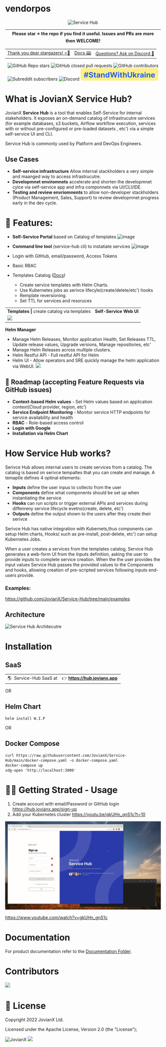# vendorpos

<div align=center>
         
![Service Hub](https://user-images.githubusercontent.com/2787296/214809231-da86cf75-82e8-4c7d-9e58-12e690d5282c.png)

| **Please star ⭐ the repo if you find it useful. Issues and PRs are more then WELCOME!** |
| --- |
         
<table><tbody><tr><td><a href="https://github.com/JovianX/service-hub/stargazers"> Thank you dear stargazers! ⭐🤩 </a></td><td> <a href="https://github.com/JovianX/Service-Hub//blob/main/documentation/">Docs 🕮 </a></td><td><a href="https://discord.gg/CmFvFJDXZv"> Questions? Ask on Discord 💬 </a></td></tr></tbody></table>

![GitHub Repo stars](https://img.shields.io/github/stars/JovianX/Service-Hub)
![GitHub closed pull requests](https://img.shields.io/github/issues-pr-closed/JovianX/Service-Hub)
![GitHub contributors](https://img.shields.io/github/contributors/JovianX/Service-Hub)
![Subreddit subscribers](https://img.shields.io/reddit/subreddit-subscribers/platform_engineering)
![Discord](https://img.shields.io/discord/1014893148599754894)
[![StandWithUkraine](https://raw.githubusercontent.com/vshymanskyy/StandWithUkraine/main/badges/StandWithUkraine.svg)](https://github.com/vshymanskyy/StandWithUkraine/blob/main/docs/README.md)
</div>

# What is JovianX Service Hub?
JovianX **Service Hub** is a tool that enables Self-Service for internal stakeholders. It exposes an on-demand catalog of infrastrucutre services (for example databases, s3 buckets, Airflow workflow execution, services with or without pre-configured or pre-loaded datasets , etc') via a simple self-service UI and CLI. 

Service Hub is commonly used by Platform and DevOps Engineers.


## Use Cases
- **Self-service infrastructure** Allow internal stackholders a very simple and maanged way to access infrastrucutre.  
- **Developmnet enviromnets**  accelerate and shorten the developmnet cylce via self-service app and infra componnets via  UI/CLI/IDE.
- **Testing and review envriomnents** to allow non-developer stackholders (Product Management, Sales, Support) to review developmnet progress early in the dev cycle. 

# 🦄 Features:

- **Self-Service Portal** based on Catalog of templates
![image](https://user-images.githubusercontent.com/2787296/216806826-c3491755-da9f-4b37-8b83-f1eefd1d230d.png)

- **Command line tool** (service-hub cli) to instatiate services
![image](https://user-images.githubusercontent.com/2787296/216807787-1c22810d-7a97-4feb-b632-b42aefb964c9.png)

- Login with GitHub, email/password, Access Tokens
- Basic RBAC
- Templates Catalog ([Docs](documentation/templates.md))
  - Create service templates with Helm Charts.
  - Use Kubernetes jobs as serivce lifecyle(create/delete/etc') hooks
  - Remplate reversioning.
  - Set TTL for services and resoruces
 
<table><tbody>
<tr align=center>
<td><b>Templates |</b> create catalog via templates </td><td><b>Self-Service Web UI</b></td>
</tr>
<tr><td colspan=2>
<img src="https://user-images.githubusercontent.com/2787296/198906162-5aaa83df-7a7b-4ec5-b1e0-3a6f455a010e.png">
</td></tr>
</tbody></table>

**Helm Manager**
- Manage Helm Releases, Monitor application Health, Set Releases TTL, Update release values, Upgrade versions, Manage repositories, etc'
- Manage Helm Releases across multiple clusters.
- Helm Restful API - Full restful API for Helm
- Helm UI - Allow operators and SRE quickly manage the helm application via WebUI.
![](https://user-images.githubusercontent.com/2787296/194758301-d50ad7a3-ea8d-4b56-91bf-01bf732c4fce.png)

## 🚀 Roadmap (accepting Feature Requests via GitHub issues)
- **Context-based Helm values** - Set Helm values based on application context(Cloud provider, region, etc')
- **Service Endpoint Monitoring** - Monitor service HTTP endpoints for service availability and health
- **RBAC** - Role-based access control
- **Login with Google**
- **Installation via Helm Chart**

# How Service Hub works?
Serivce Hub allows internal users to create services from a catalog. The catalog is based on serivce tempaltes that you can create and manage. 
A temaptle defines 4 optinal etlements: 
- **Inputs**  define the user inpus to collecto from the user
- **Components** define what components should be set up when instantiating the service
- **Hooks** can run scripts or trigger external APIs and services during diffenreny service lifecycle evetns(create, delete, etc')
- **Outputs** define the output shown to the users after they create their serivce 

Serivce Hub has native integration with Kubernets,thus components can setup Helm charts, Hooks( such as pre-install, post-delete, etc') can setup Kubernetes Jobs.

When a user creates a services from the templates catalog, Service Hub generates a web-form UI from the *Inputs* definition, asking the user to provide inputs to complete service creation. When the the user provides the input values Service Hub passes the provided values to the Components and hooks, allowing creation of pre-scripted services following inputs end-users provide. 

### Examples:
https://github.com/JovianX/Service-Hub/tree/main/examples


## Architecture
![Service Hub Architecutre](https://user-images.githubusercontent.com/2787296/215046290-a89d375f-ecf0-4ac6-9409-dabeb40f55ba.svg)

# Installation
## SaaS
<table><tbody><tr><td>🌎 &nbsp;Service-Hub SaaS at &nbsp; &nbsp;👉 <a href="https://hub.jovianx.app/"><strong>https://hub.jovianx.app</strong></a>&nbsp;</td></tr></tbody></table>

OR
## Helm Chart
```
helm install W.I.P
```

OR
## Docker Compose
```
curl https://raw.githubusercontent.com/JovianX/Service-Hub/main/docker-compose.yaml -o docker-compose.yaml
docker-compose up
xdg-open 'http://localhost:3000'
```

# 🤽‍♀️ Getting Strated - Usage
1.  Create account with email/Password or GitHub login https://hub.jovianx.app/sign-up
2.  Add your Kubernetes cluster https://youtu.be/gkUHn_gnS1c?t=10

![](https://raw.githubusercontent.com/JovianX/Service-Hub/main/documentation/JovianX_Service_Hub_Getting_Started.gif)

https://www.youtube.com/watch?v=gkUHn_gnS1c

# Documentation
For product documentation refer to the [Documentation Folder](documentation/README.md).

# Contributors
<a href = "https://github.com/JovianX/Service-Hub/graphs/contributors">
  <img src = "https://contrib.rocks/image?repo=JovianX/Service-Hub"/>
</a>

# 📜 License

Copyright 2022 JovianX Ltd.

Licensed under the Apache License, Version 2.0 (the "License");

![JovianX](https://jovianx.com/wp-content/uploads/2021/05/Logo2-2.png)
<img referrerpolicy="no-referrer-when-downgrade" src="https://static.scarf.sh/a.png?x-pxid=44b1bb3d-1d33-4c7a-bf39-18379b658acc" />
